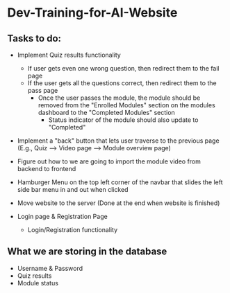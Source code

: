 # Dev-Training-for-AI-Website

## Tasks to do:
- Implement Quiz results functionality
    - If user gets even one wrong question, then redirect them to the 
    fail page
    - If the user gets all the questions correct, then redirect them to the pass page
        - Once the user passes the module, the module should be removed from the "Enrolled Modules" section on the modules dashboard to the "Completed Modules" section
            - Status indicator of the module should also update to "Completed"

- Implement a "back" button that lets user traverse to the previous page (E.g., Quiz --> Video page --> Module overview page)

- Figure out how to we are going to import the module video from backend to frontend

- Hamburger Menu on the top left corner of the navbar that slides the left side bar menu in and out when clicked

- Move website to the server (Done at the end when website is finished)

- Login page & Registration Page
    - Login/Registration functionality

## What we are storing in the database
- Username & Password
- Quiz results
- Module status 